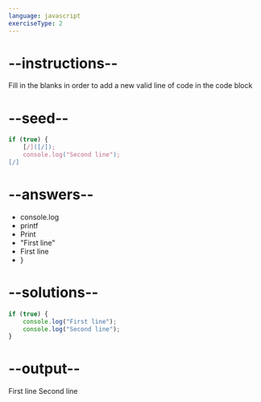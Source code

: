 ```yaml
---
language: javascript
exerciseType: 2
---
```


# --instructions--

Fill in the blanks in order to add a new valid line of code in the code block

# --seed--

```javascript
if (true) {
    [/]([/]);
    console.log("Second line");
[/]
```

# --answers--

- console.log
- printf
- Print
- "First line"
- First line
- }

# --solutions--

```javascript
if (true) {
    console.log("First line");
    console.log("Second line");
}
```

# --output--

First line
Second line
